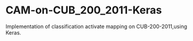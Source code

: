 # CAM-on-CUB_200_2011-Keras
Implementation of classification activate mapping on CUB-200-2011,using Keras.
